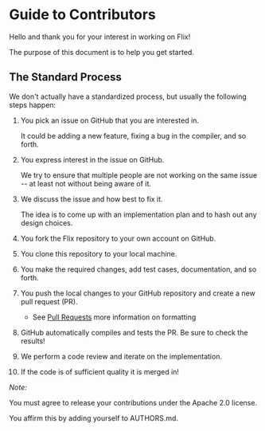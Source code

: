 # Guide to Contributors

Hello and thank you for your interest in working on Flix!

The purpose of this document is to help you get started.

## The Standard Process

We don't actually have a standardized process, but usually the following steps happen:

1. You pick an issue on GitHub that you are interested in. 

    It could be adding a new feature, fixing a bug in the compiler, and so forth.

2. You express interest in the issue on GitHub.

    We try to ensure that multiple people are not working on the same issue -- at least not without being aware of it.
 
3. We discuss the issue and how best to fix it.

    The idea is to come up with an implementation plan and to hash out any design choices.

4. You fork the Flix repository to your own account on GitHub.

5. You clone this repository to your local machine.

6. You make the required changes, add test cases, documentation, and so forth.

7. You push the local changes to your GitHub repository and create a new pull request (PR).
   - See [Pull Requests](PULLREQUEST.md) more information on formatting

8. GitHub automatically compiles and tests the PR. Be sure to check the results!

9. We perform a code review and iterate on the implementation.

10. If the code is of sufficient quality it is merged in!

*Note:* 

You must agree to release your contributions under the Apache 2.0 license.

You affirm this by adding yourself to AUTHORS.md.



